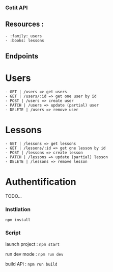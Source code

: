 ### Gotit API

## Resources : 

    - :family: users
    - :books: lessons


## Endpoints
    
# Users

    - GET | /users => get users 
    - GET | /users/:id => get one user by id 
    - POST | /users => create user
    - PATCH | /users => update (partial) user
    - DELETE | /users => remove user


# Lessons

    - GET | /lessons => get lessons 
    - GET | /lessons/:id => get one lesson by id 
    - POST | /lessons => create lesson
    - PATCH | /lessons => update (partial) lesson
    - DELETE | /lessons => remove lesson


# Authentification

   TODO...


### Instllation

```npm install```

### Script

launch project : ```npm start```

run dev mode : ```npm run dev```

build APi : ```npm run build```

